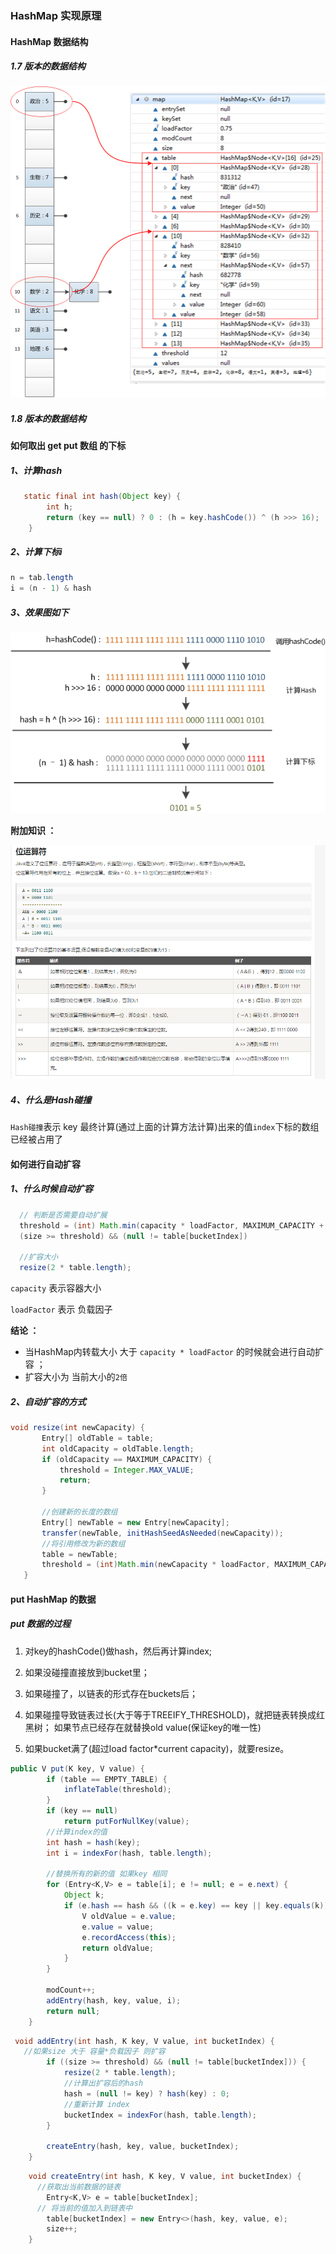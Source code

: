 

### HashMap  实现原理

  #### HashMap 数据结构

##### 1.7 版本的数据结构


![原理图](/resources/hashMap/HashMap_数据结构存储原理图.png)





##### 1.8 版本的数据结构




#### 如何取出 get put 数组 的下标



##### 1、计算hash

```java
   static final int hash(Object key) {
        int h;
        return (key == null) ? 0 : (h = key.hashCode()) ^ (h >>> 16);
    }
```

##### 2、计算下标i

```java
n = tab.length
i = (n - 1) & hash
```

##### 3、效果图如下
![原理图](/resources/hashMap/hashcode.png)

**附加知识 ：**

![原理图](/resources/javaBase/Java_基础之位运算.png)

##### 4、什么是Hash碰撞 
`Hash碰撞`表示 key 最终计算(通过上面的计算方法计算)出来的值`index`下标的数组已经被占用了

#### 如何进行自动扩容

##### 1、什么时候自动扩容 

```java
  // 判断是否需要自动扩展
  threshold = (int) Math.min(capacity * loadFactor, MAXIMUM_CAPACITY + 1);
  (size >= threshold) && (null != table[bucketIndex])
      
  //扩容大小
  resize(2 * table.length);
```

  `capacity` 表示容器大小 

  `loadFactor` 表示 负载因子 



  **结论 ：**

- 当HashMap内转载大小 大于  `capacity * loadFactor`  的时候就会进行自动扩容 ；
- 扩容大小为 当前大小的`2倍` 

##### 2、自动扩容的方式

 ```java
 void resize(int newCapacity) {
        Entry[] oldTable = table;
        int oldCapacity = oldTable.length;
        if (oldCapacity == MAXIMUM_CAPACITY) {
            threshold = Integer.MAX_VALUE;
            return;
        }

        //创建新的长度的数组 
        Entry[] newTable = new Entry[newCapacity];
        transfer(newTable, initHashSeedAsNeeded(newCapacity));
        //将引用修改为新的数组
        table = newTable;
        threshold = (int)Math.min(newCapacity * loadFactor, MAXIMUM_CAPACITY + 1);
    }

 ```
  	
#### put HashMap 的数据

##### put 数据的过程  
1. 对key的hashCode()做hash，然后再计算index;
2. 如果没碰撞直接放到bucket里；
3. 如果碰撞了，以链表的形式存在buckets后；



4. 如果碰撞导致链表过长(大于等于TREEIFY_THRESHOLD)，就把链表转换成红黑树；
如果节点已经存在就替换old value(保证key的唯一性)
5. 如果bucket满了(超过load factor*current capacity)，就要resize。




```java
public V put(K key, V value) {
        if (table == EMPTY_TABLE) {
            inflateTable(threshold);
        }
        if (key == null)
            return putForNullKey(value);
        //计算index的值
        int hash = hash(key);
        int i = indexFor(hash, table.length);

        //替换所有的新的值 如果key 相同
        for (Entry<K,V> e = table[i]; e != null; e = e.next) {
            Object k;
            if (e.hash == hash && ((k = e.key) == key || key.equals(k))) {
                V oldValue = e.value;
                e.value = value;
                e.recordAccess(this);
                return oldValue;
            }
        }

        modCount++;
        addEntry(hash, key, value, i);
        return null;
    }
```

```java
 void addEntry(int hash, K key, V value, int bucketIndex) {
   //如果size 大于 容量*负载因子 则扩容 
        if ((size >= threshold) && (null != table[bucketIndex])) {
            resize(2 * table.length);
            //计算出扩容后的hash
            hash = (null != key) ? hash(key) : 0;
            //重新计算 index
            bucketIndex = indexFor(hash, table.length);
        }

        createEntry(hash, key, value, bucketIndex);
    }
```

```java
    void createEntry(int hash, K key, V value, int bucketIndex) {
      //获取出当前数据的链表
        Entry<K,V> e = table[bucketIndex];
      // 将当前的值加入到链表中
        table[bucketIndex] = new Entry<>(hash, key, value, e);
        size++;
    }

```



